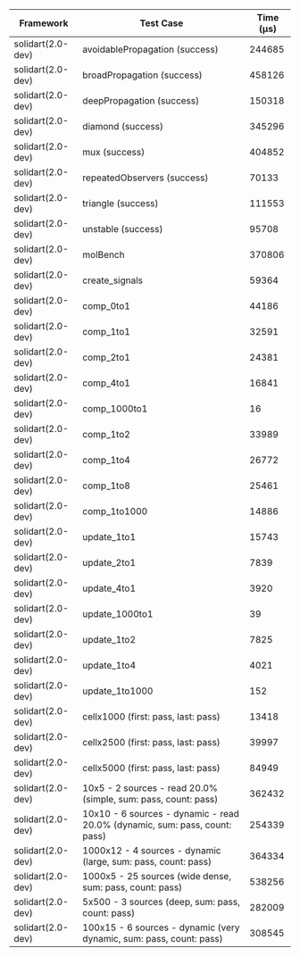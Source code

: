 | Framework | Test Case | Time (μs) |
| --- | --- | --- |
| solidart(2.0-dev) | avoidablePropagation (success) | 244685 |
| solidart(2.0-dev) | broadPropagation (success) | 458126 |
| solidart(2.0-dev) | deepPropagation (success) | 150318 |
| solidart(2.0-dev) | diamond (success) | 345296 |
| solidart(2.0-dev) | mux (success) | 404852 |
| solidart(2.0-dev) | repeatedObservers (success) | 70133 |
| solidart(2.0-dev) | triangle (success) | 111553 |
| solidart(2.0-dev) | unstable (success) | 95708 |
| solidart(2.0-dev) | molBench | 370806 |
| solidart(2.0-dev) | create_signals | 59364 |
| solidart(2.0-dev) | comp_0to1 | 44186 |
| solidart(2.0-dev) | comp_1to1 | 32591 |
| solidart(2.0-dev) | comp_2to1 | 24381 |
| solidart(2.0-dev) | comp_4to1 | 16841 |
| solidart(2.0-dev) | comp_1000to1 | 16 |
| solidart(2.0-dev) | comp_1to2 | 33989 |
| solidart(2.0-dev) | comp_1to4 | 26772 |
| solidart(2.0-dev) | comp_1to8 | 25461 |
| solidart(2.0-dev) | comp_1to1000 | 14886 |
| solidart(2.0-dev) | update_1to1 | 15743 |
| solidart(2.0-dev) | update_2to1 | 7839 |
| solidart(2.0-dev) | update_4to1 | 3920 |
| solidart(2.0-dev) | update_1000to1 | 39 |
| solidart(2.0-dev) | update_1to2 | 7825 |
| solidart(2.0-dev) | update_1to4 | 4021 |
| solidart(2.0-dev) | update_1to1000 | 152 |
| solidart(2.0-dev) | cellx1000 (first: pass, last: pass) | 13418 |
| solidart(2.0-dev) | cellx2500 (first: pass, last: pass) | 39997 |
| solidart(2.0-dev) | cellx5000 (first: pass, last: pass) | 84949 |
| solidart(2.0-dev) | 10x5 - 2 sources - read 20.0% (simple, sum: pass, count: pass) | 362432 |
| solidart(2.0-dev) | 10x10 - 6 sources - dynamic - read 20.0% (dynamic, sum: pass, count: pass) | 254339 |
| solidart(2.0-dev) | 1000x12 - 4 sources - dynamic (large, sum: pass, count: pass) | 364334 |
| solidart(2.0-dev) | 1000x5 - 25 sources (wide dense, sum: pass, count: pass) | 538256 |
| solidart(2.0-dev) | 5x500 - 3 sources (deep, sum: pass, count: pass) | 282009 |
| solidart(2.0-dev) | 100x15 - 6 sources - dynamic (very dynamic, sum: pass, count: pass) | 308545 |
